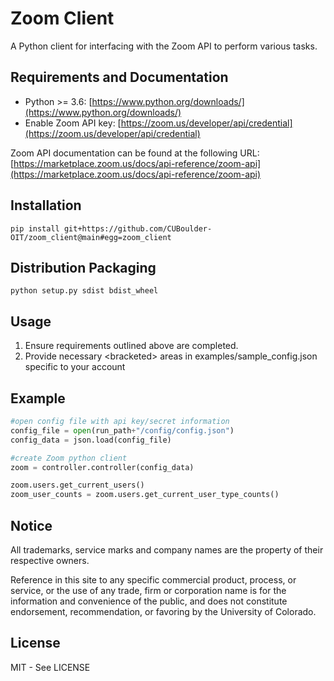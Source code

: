 # Zoom Client

A Python client for interfacing with the Zoom API to perform various tasks.

## Requirements and Documentation

* Python >= 3.6: [https://www.python.org/downloads/](https://www.python.org/downloads/)
* Enable Zoom API key: [https://zoom.us/developer/api/credential](https://zoom.us/developer/api/credential)

Zoom API documentation can be found at the following URL: [https://marketplace.zoom.us/docs/api-reference/zoom-api](https://marketplace.zoom.us/docs/api-reference/zoom-api)

## Installation

```shell
pip install git+https://github.com/CUBoulder-OIT/zoom_client@main#egg=zoom_client
```

## Distribution Packaging

```shell
python setup.py sdist bdist_wheel
```

## Usage

1. Ensure requirements outlined above are completed.
2. Provide necessary &lt;bracketed&gt; areas in examples/sample_config.json specific to your account

## Example
```python
#open config file with api key/secret information
config_file = open(run_path+"/config/config.json")
config_data = json.load(config_file)

#create Zoom python client
zoom = controller.controller(config_data)

zoom.users.get_current_users()
zoom_user_counts = zoom.users.get_current_user_type_counts()
```

## Notice

All trademarks, service marks and company names are the property of their respective owners.

Reference in this site to any specific commercial product, process, or service, or the use of any trade, firm or corporation name is for the information and convenience of the public, and does not constitute endorsement, recommendation, or favoring by the University of Colorado.

## License

MIT - See LICENSE

